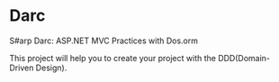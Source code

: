 Darc
====

S#arp Darc: ASP.NET MVC Practices with Dos.orm

This project will help you to create your project with the DDD(Domain-Driven Design).
